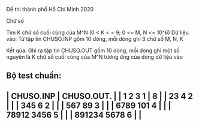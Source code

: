 Đề thi thành phố Hồ Chí Minh 2020

Chữ số

Tìm K chữ số cuối cùng của M^N (0 < K < = 9; 0 <= M, N <= 10^6)
Dữ liệu vào:
Từ tập tin CHUSO.INP gồm 10 dòng, mỗi dòng ghi 3 chữ số M, N, K

Kết qủa:
Ghi ra tập tin CHUSO.OUT gồm 10 dòng, mỗi dòng ghi một số nguyên là K chữ số cuối cùng của M^N tương ứng của dòng dữ liệu vào

Bộ test chuẩn:
---------------------------------------
| CHUSO.INP       | CHUSO.OUT.          |
| 1 2 3 1         | 8                   |
| 23 4 2          |                     |
| 345 6 2         |                     |
| 567 89 3        |                     |
| 6789 101 4      |                     |
| 78912 3456 5    |                     |
| 891234 5678 6   |                     |
-----------------------------------------

